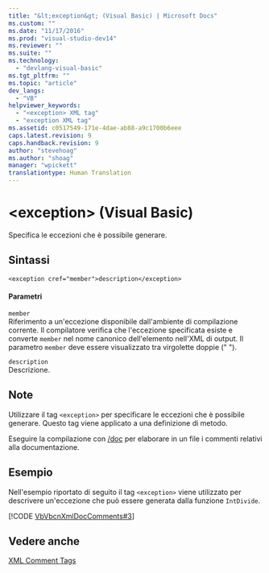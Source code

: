 ```yaml
---
title: "&lt;exception&gt; (Visual Basic) | Microsoft Docs"
ms.custom: ""
ms.date: "11/17/2016"
ms.prod: "visual-studio-dev14"
ms.reviewer: ""
ms.suite: ""
ms.technology: 
  - "devlang-visual-basic"
ms.tgt_pltfrm: ""
ms.topic: "article"
dev_langs: 
  - "VB"
helpviewer_keywords: 
  - "<exception> XML tag"
  - "exception XML tag"
ms.assetid: c0517549-171e-4dae-ab88-a9c1700b6eee
caps.latest.revision: 9
caps.handback.revision: 9
author: "stevehoag"
ms.author: "shoag"
manager: "wpickett"
translationtype: Human Translation
---
```

# &lt;exception&gt; (Visual Basic)
Specifica le eccezioni che è possibile generare.  
  
## Sintassi  
  
```  
<exception cref="member">description</exception>  
```  
  
#### Parametri  
 `member`  
 Riferimento a un'eccezione disponibile dall'ambiente di compilazione corrente.  Il compilatore verifica che l'eccezione specificata esiste e converte `member` nel nome canonico dell'elemento nell'XML di output.  Il parametro `member` deve essere visualizzato tra virgolette doppie \(" "\).  
  
 `description`  
 Descrizione.  
  
## Note  
 Utilizzare il tag `<exception>` per specificare le eccezioni che è possibile generare.  Questo tag viene applicato a una definizione di metodo.  
  
 Eseguire la compilazione con [\/doc](../../../visual-basic/reference/command-line-compiler/doc.md) per elaborare in un file i commenti relativi alla documentazione.  
  
## Esempio  
 Nell'esempio riportato di seguito il tag `<exception>` viene utilizzato per descrivere un'eccezione che può essere generata dalla funzione `IntDivide`.  
  
 [!CODE [VbVbcnXmlDocComments#3](../CodeSnippet/VS_Snippets_VBCSharp/VbVbcnXmlDocComments#3)]  
  
## Vedere anche  
 [XML Comment Tags](../../../visual-basic/language-reference/xmldoc/recommended-xml-tags-for-documentation-comments.md)